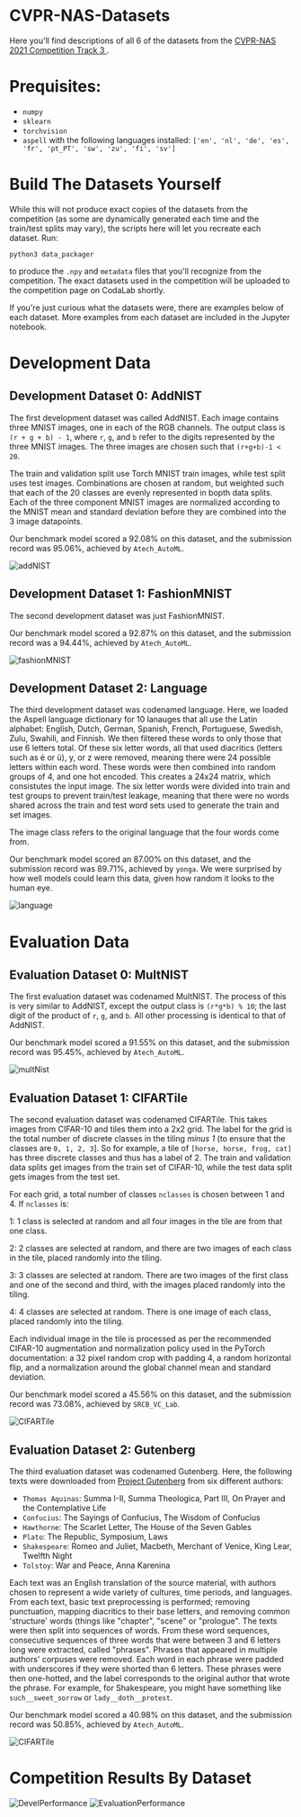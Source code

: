 # CVPR-NAS-Datasets
Here you'll find descriptions of all 6 of the datasets from the [CVPR-NAS 2021 Competition Track 3 ](https://competitions.codalab.org/competitions/29853).

# Prequisites:
* `numpy`
* `sklearn`
* `torchvision`
* `aspell` with the following languages installed: `['en', 'nl', 'de', 'es', 'fr', 'pt_PT', 'sw', 'zu', 'fi', 'sv']`

# Build The Datasets Yourself
While this will not produce exact copies of the datasets from the competition (as some are dynamically generated each time
and the train/test splits may vary), the scripts here will let you recreate each dataset. Run:

`python3 data_packager` 

to produce the `.npy` and `metadata` files that you'll recognize from the competition. The exact datasets used in the competition
will be uploaded to the competition page on CodaLab shortly.

If you're just curious what the datasets were, there are examples below of each dataset. More examples from
each dataset are included in the Jupyter notebook.

# Development Data
## Development Dataset 0: AddNIST
The first development dataset was called AddNIST. Each image contains three MNIST images, one in each of the RGB channels. The output class is `(r + g + b) - 1`, where `r`, `g`, and `b` refer to the digits represented by the three MNIST images. The three images are chosen such that `(r+g+b)-1 < 20`.

The train and validation split use Torch MNIST train images, while test split uses test images. Combinations are chosen at random, but weighted such that each of the 20 classes are evenly represented in bopth data splits. Each of the three component MNIST images are normalized according to the MNIST mean and standard deviation before they are combined into the 3 image datapoints.

Our benchmark model scored a 92.08% on this dataset, and the submission record was 95.06%, achieved by `Atech_AutoML`.

![addNIST](images/add_nist.png "AddNIST")

## Development Dataset 1: FashionMNIST
The second development dataset was just FashionMNIST. 

Our benchmark model scored a 92.87% on this dataset, and the submission record was a 94.44%, achieved by `Atech_AutoML`.

![fashionMNIST](images/fashionmnist.png "FashionMNIST")


## Development Dataset 2: Language
The third development dataset was codenamed language. Here, we loaded the Aspell language dictionary for 10 lanauges that all use the Latin alphabet: English, Dutch, German, Spanish, French, Portuguese, Swedish, Zulu, Swahili, and Finnish. We then filtered these words to only those that use 6 letters total. Of these six letter words, all that used diacritics (letters such as é or ü), y, or z were removed, meaning there were 24 possible letters within each word. These words were then combined into random groups of 4, and one hot encoded. This creates a 24x24 matrix, which consistutes the input image. The six letter words were divided into train and test groups to prevent train/test leakage, meaning that there were no words shared across the train and test word sets used to generate the train and set images.

The image class refers to the original language that the four words come from.

Our benchmark model scored an 87.00% on this dataset, and the submission record was 89.71%, achieved by `yonga`. We were surprised by how well models could learn this data, given how random it looks to the human eye.

![language](images/language.png "Language")

# Evaluation Data
## Evaluation Dataset 0: MultNIST
The first evaluation dataset was codenamed MultNIST. The process of this is very similar to AddNIST, except the output class is `(r*g*b) % 10`; the last digit of the product of `r`, `g`, and `b`. All other processing is identical to that of AddNIST.

Our benchmark model scored a 91.55% on this dataset, and the submission record was 95.45%, achieved by `Atech_AutoML`.

![multNist](images/multnist.png "MultNIST")

## Evaluation Dataset 1: CIFARTile
The second evaluation dataset was codenamed CIFARTile. This takes images from CIFAR-10 and tiles them into a 2x2 grid. The label for the grid is the total number of discrete classes in the tiling _minus 1_ (to ensure that the classes are `0, 1, 2, 3`]. So for example, a tile of `[horse, horse, frog, cat]` has three discrete classes and thus has a label of 2. The train and validation data splits get images from the train set of CIFAR-10, while the test data split gets images from the test set. 

For each grid, a total number of classes `nclasses` is chosen between 1 and 4. If `nclasses` is:

1: 1 class is selected at random and all four images in the tile are from that one class. 

2: 2 classes are selected at random, and there are two images of each class in the tile, placed randomly into the tiling. 

3: 3 classes are selected at random. There are two images of the first class and one of the second and third, with the images placed randomly into the tiling. 

4: 4 classes are selected at random. There is one image of each class, placed randomly into the tiling.


Each individual image in the tile is processed as per the recommended CIFAR-10 augmentation and normalization policy used in the PyTorch documentation: a 32 pixel random crop with padding 4, a random horizontal flip, and a normalization around the global channel mean and standard deviation.

Our benchmark model scored a 45.56% on this dataset, and the submission record was 73.08%, achieved by `SRCB_VC_Lab`.

![CIFARTile](images/cifartile.png "CIFARTile")

## Evaluation Dataset 2: Gutenberg
The third evaluation dataset was codenamed Gutenberg. Here, the following texts were downloaded from [Project Gutenberg](https://www.gutenberg.org/) from six different authors:

* `Thomas Aquinas`: Summa I-II, Summa Theologica, Part III, On Prayer and the Contemplative Life
* `Confucius`: The Sayings of Confucius, The Wisdom of Confucius
* `Hawthorne`: The Scarlet Letter, The House of the Seven Gables
* `Plato`: The Republic, Symposium, Laws
* `Shakespeare`: Romeo and Juliet, Macbeth, Merchant of Venice, King Lear, Twelfth Night
* `Tolstoy`: War and Peace, Anna Karenina

Each text was an English translation of the source material, with authors chosen to represent a wide variety of cultures, time periods, and languages. From each text, basic text preprocessing is performed; removing punctuation, mapping diacritics to their base letters, and removing common 'structure' words (things like "chapter", "scene" or "prologue". The texts were then split into sequences of words. From these word sequences, consecutive sequences of three words that were between 3 and 6 letters long were extracted, called "phrases". Phrases that appeared in multiple authors' corpuses were removed. Each word in each phrase were padded with underscores if they were shorted than 6 letters. These phrases were then one-hotted, and the label corresponds to the original author that wrote the phrase. For example, for Shakespeare, you might have something like `such__sweet_sorrow` or `lady__doth__protest`.


Our benchmark model scored a 40.98% on this dataset, and the submission record was 50.85%, achieved by `Atech_AutoML`.

![CIFARTile](images/gutenberg.png "Gutenberg")

# Competition Results By Dataset
![DevelPerformance](images/devel_graph.png "Devel Performance")
![EvaluationPerformance](images/eval_graph.png "Evaluation Performance")

